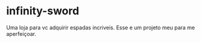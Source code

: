 # infinity-sword
Uma loja para vc adquirir espadas incriveis.
Esse e um projeto meu para me aperfeiçoar.
